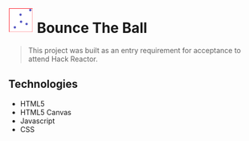 # <img width="50" height="50" src="./docs/favicon.png" type="image/png"> Bounce The Ball

> This project was built as an entry requirement for acceptance to attend Hack Reactor.

## Technologies
* HTML5
* HTML5 Canvas
* Javascript
* CSS
  
